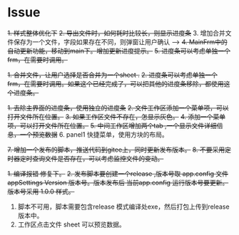 ﻿# Issue
~~1. 样式整体优化下~~
~~2. 导出文件时，如何耗时比较长，则显示进度条~~
3. 增加合并文件保存为一个文件，字段如果存在不同，则弹窗让用户确认 -->
~~4. MainFrm中的自动更新功能，移动到main下。增加更新进度提示。~~
~~5. 进度条可以考虑单独一个frm，在需要时调用。~~


~~1. 合并文件，让用户选择是否合并为一个sheet .~~
~~2. 进度条可以考虑单独一个frm，在需要时调用。如果这个已经完成了，可以把其他的进度条移除，都使用这个进度条。~~

~~1. 去除主界面的进度条，使用独立的进度条~~
~~2. 文件工作区添加一个菜单项，可以打开文件所在位置。~~
~~3. 如果工作区文件不存在，怎显示灰色。~~
~~4. 添加一个菜单项，可以打开文件所在位置。~~
~~5. 中间工作区增加两个tab ,一个显示文件详细信息，一个预览数据~~
6. panel1 快捷菜单，使用方块的布局。

~~7. 增加一个发布的脚本，推送代码到gitee上，同时更新发布版本。~~
~~8. 不要采用定时器定时查询文件是否存在，可以考虑监控文件的变动。~~

~~1. 编译报错 修复下。~~
~~2. 发布脚本要创建一个release ,版本号取 app.config 文件appSettings Version 版本号。版本发布后 当前app.config 运行版本号要更新。版本号采用 1.0.0 样式。~~

1. 脚本不可用，脚本需要包含release 模式编译处exe，然后打包上传到release版本中。
2. 工作区点击文件 sheet 可以预览数据。